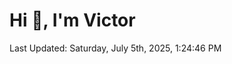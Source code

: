 <h1>Hi 👋, I'm Victor </h1>

<!--RECENT_ACTIVITY:start-->
<!--RECENT_ACTIVITY:end-->

<!--RECENT_ACTIVITY:last_update-->
Last Updated: Saturday, July 5th, 2025, 1:24:46 PM
<!--RECENT_ACTIVITY:last_update_end-->
